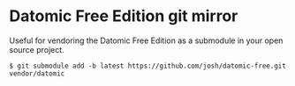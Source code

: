 # Datomic Free Edition git mirror

Useful for vendoring the Datomic Free Edition as a submodule in your open source project.

```
$ git submodule add -b latest https://github.com/josh/datomic-free.git vendor/datomic
```
